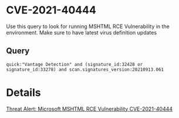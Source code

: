 # CVE-2021-40444

Use this query to look for running MSHTML RCE Vulnerability in the environment. Make sure to have latest virus definition updates

## Query
```
quick:"Vantage Detection" and (signature_id:32428 or signature_id:33278) and scan.signatures_version:20210913.061

```
# Details
[Threat Alert: Microsoft MSHTML RCE Vulnerability CVE-2021-40444](https://www.broadcom.com/support/security-center/protection-bulletin#bltda635ffa6868cbde_en-us)